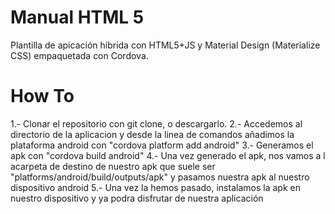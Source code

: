 # Manual HTML 5
Plantilla de apicación híbrida con HTML5+JS y Material Design (Materialize CSS) empaquetada con Cordova.

# How To
1.- Clonar el repositorio con git clone, o descargarlo.
2.- Accedemos al directorio de la aplicacion y desde la linea de comandos añadimos la plataforma android con "cordova platform add android"
3.- Generamos el apk con "cordova build android"
4.- Una vez generado el apk, nos vamos a l acarpeta de destino de nuestro apk que suele ser "platforms/android/build/outputs/apk" y pasamos nuestra apk al nuestro dispositivo android
5.- Una vez la hemos pasado, instalamos la apk en nuestro dispositivo y ya podra disfrutar de nuestra aplicación
